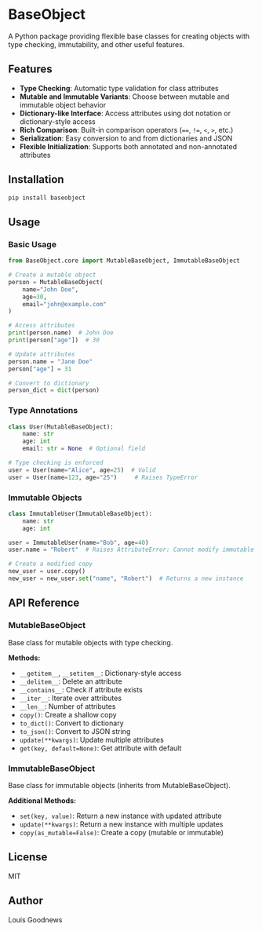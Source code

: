 # BaseObject

A Python package providing flexible base classes for creating objects with type checking, immutability, and other useful features.

## Features

- **Type Checking**: Automatic type validation for class attributes
- **Mutable and Immutable Variants**: Choose between mutable and immutable object behavior
- **Dictionary-like Interface**: Access attributes using dot notation or dictionary-style access
- **Rich Comparison**: Built-in comparison operators (`==`, `!=`, `<`, `>`, etc.)
- **Serialization**: Easy conversion to and from dictionaries and JSON
- **Flexible Initialization**: Supports both annotated and non-annotated attributes

## Installation

```bash
pip install baseobject
```

## Usage

### Basic Usage

```python
from BaseObject.core import MutableBaseObject, ImmutableBaseObject

# Create a mutable object
person = MutableBaseObject(
    name="John Doe",
    age=30,
    email="john@example.com"
)

# Access attributes
print(person.name)  # John Doe
print(person["age"])  # 30

# Update attributes
person.name = "Jane Doe"
person["age"] = 31

# Convert to dictionary
person_dict = dict(person)
```

### Type Annotations

```python
class User(MutableBaseObject):
    name: str
    age: int
    email: str = None  # Optional field

# Type checking is enforced
user = User(name="Alice", age=25)  # Valid
user = User(name=123, age="25")     # Raises TypeError
```

### Immutable Objects

```python
class ImmutableUser(ImmutableBaseObject):
    name: str
    age: int

user = ImmutableUser(name="Bob", age=40)
user.name = "Robert"  # Raises AttributeError: Cannot modify immutable object

# Create a modified copy
new_user = user.copy()
new_user = new_user.set("name", "Robert")  # Returns a new instance
```

## API Reference

### MutableBaseObject

Base class for mutable objects with type checking.

**Methods:**
- `__getitem__`, `__setitem__`: Dictionary-style access
- `__delitem__`: Delete an attribute
- `__contains__`: Check if attribute exists
- `__iter__`: Iterate over attributes
- `__len__`: Number of attributes
- `copy()`: Create a shallow copy
- `to_dict()`: Convert to dictionary
- `to_json()`: Convert to JSON string
- `update(**kwargs)`: Update multiple attributes
- `get(key, default=None)`: Get attribute with default

### ImmutableBaseObject

Base class for immutable objects (inherits from MutableBaseObject).

**Additional Methods:**
- `set(key, value)`: Return a new instance with updated attribute
- `update(**kwargs)`: Return a new instance with multiple updates
- `copy(as_mutable=False)`: Create a copy (mutable or immutable)

## License

MIT

## Author

Louis Goodnews